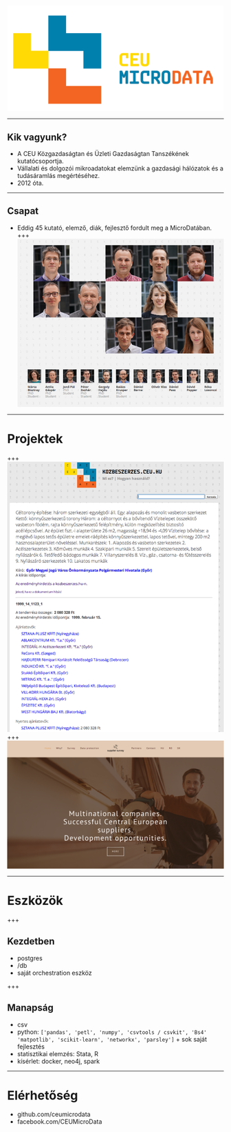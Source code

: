 ![CEU MicroData](https://github.com/korenmiklos/talks/raw/pydata/decal.png)

---
## Kik vagyunk?
- A CEU Közgazdaságtan és Üzleti Gazdaságtan Tanszékének kutatócsoportja.
- Vállalati és dolgozói mikroadatokat elemzünk a gazdasági hálózatok és a tudásáramlás megértéséhez.
- 2012 óta. 

---
## Csapat
- Eddig 45 kutató, elemző, diák, fejlesztő fordult meg a MicroDatában.
+++
![](https://github.com/korenmiklos/talks/raw/pydata/team.png)

---
# Projektek
+++
![kozbeszerzes.ceu.hu](https://github.com/korenmiklos/talks/raw/pydata/kozbeszerzes3.png)
+++
![Supplier Survey](https://github.com/korenmiklos/talks/raw/pydata/suppliersurvey.png)


---
# Eszközök
+++
## Kezdetben
- postgres
- /db
- saját orchestration eszköz

+++
## Manapság
- csv
- python: `['pandas', 'petl', 'numpy', 'csvtools / csvkit', 'Bs4' 'matpotlib', 'scikit-learn', 'networkx', 'parsley']` + sok saját fejlesztés
- statisztikai elemzés: Stata, R
- kísérlet: docker, neo4j, spark

---
# Elérhetőség
- github.com/ceumicrodata
- facebook.com/CEUMicroData
